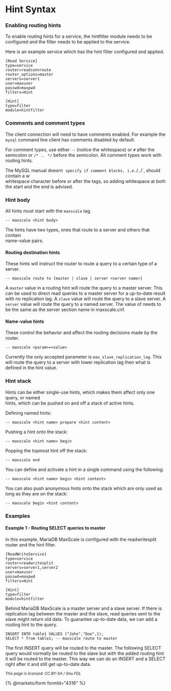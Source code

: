 # Hint Syntax

### Enabling routing hints

To enable routing hints for a service, the hintfilter module needs to be configured and the filter needs to be applied to the service.

Here is an example service which has the hint filter configured and applied.

```
[Read Service]
type=service
router=readconnroute
router_options=master
servers=server1
user=maxuser
passwd=maxpwd
filters=Hint

[Hint]
type=filter
module=hintfilter
```

### Comments and comment types

The client connection will need to have comments enabled. For example the `mysql` command line client has comments disabled by default.

For comment types, use either `--` (notice the whitespace) or `#` after the semicolon or `/* .. */` before the semicolon. All comment types work with routing hints.

The MySQL manual doesn`t specify if comment blocks, i.e.`/_.._/\`, should contain a w\
whitespace character before or after the tags, so adding whitespace at both the start and the end is advised.

### Hint body

All hints must start with the `maxscale` tag.

```
-- maxscale <hint body>
```

The hints have two types, ones that route to a server and others that contain\
name-value pairs.

#### Routing destination hints

These hints will instruct the router to route a query to a certain type of a server.

```
-- maxscale route to [master | slave | server <server name>]
```

A `master` value in a routing hint will route the query to a master server. This can be used to direct read queries to a master server for a up-to-date result with no replication lag. A `slave` value will route the query to a slave server. A `server` value will route the query to a named server. The value of needs to be the same as the server section name in maxscale.cnf.

#### Name-value hints

These control the behavior and affect the routing decisions made by the router.

```
-- maxscale <param>=<value>
```

Currently the only accepted parameter is `max_slave_replication_lag`. This will route the query to a server with lower replication lag then what is defined in the hint value.

### Hint stack

Hints can be either single-use hints, which makes them affect only one query, or named\
hints, which can be pushed on and off a stack of active hints.

Defining named hints:

```
-- maxscale <hint name> prepare <hint content>
```

Pushing a hint onto the stack:

```
-- maxscale <hint name> begin
```

Popping the topmost hint off the stack:

```
-- maxscale end
```

You can define and activate a hint in a single command using the following:

```
-- maxscale <hint name> begin <hint content>
```

You can also push anonymous hints onto the stack which are only used as long as they are on the stack:

```
-- maxscale begin <hint content>
```

### Examples

#### Example 1 - Routing SELECT queries to master

In this example, MariaDB MaxScale is configured with the readwritesplit router and the hint filter.

```
[ReadWriteService]
type=service
router=readwritesplit
servers=server1,server2
user=maxuser
passwd=maxpwd
filters=Hint

[Hint]
type=filter
module=hintfilter
```

Behind MariaDB MaxScale is a master server and a slave server. If there is replication lag between the master and the slave, read queries sent to the slave might return old data. To guarantee up-to-date data, we can add a routing hint to the query.

```
INSERT INTO table1 VALUES ("John","Doe",1);
SELECT * from table1; -- maxscale route to master
```

The first INSERT query will be routed to the master. The following SELECT query would normally be routed to the slave but with the added routing hint it will be routed to the master. This way we can do an INSERT and a SELECT right after it and still get up-to-date data.

<sub>_This page is licensed: CC BY-SA / Gnu FDL_</sub>

{% @marketo/form formId="4316" %}
